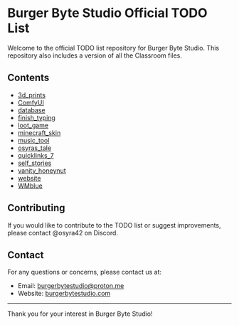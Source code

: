 # Burger Byte Studio Official TODO List

Welcome to the official TODO list repository for Burger Byte Studio. This repository also includes a version of all the Classroom files.

## Contents

- [3d_prints](3d_prints.md)
- [ComfyUI](ComfyUI.md)
- [database](database.md)
- [finish_typing](finish_typing.md)
- [loot_game](loot_game.md)
- [minecraft_skin](minecraft_skin.md)
- [music_tool](music_tool.md)
- [osyras_tale](osyras_tale.md)
- [quicklinks_7](quicklinks_7.md)
- [self_stories](self_stories.md)
- [vanity_honeynut](vanity_honeynut.md)
- [website](website.md)
- [WMblue](WMblue.md)

## Contributing

If you would like to contribute to the TODO list or suggest improvements, please contact @osyra42 on Discord.

## Contact

For any questions or concerns, please contact us at:

- Email: [burgerbytestudio@proton.me](mailto:burgerbytestudio@proton.me)
- Website: [burgerbytestudio.com](https://burgerbytestudio.com)

---

Thank you for your interest in Burger Byte Studio!
